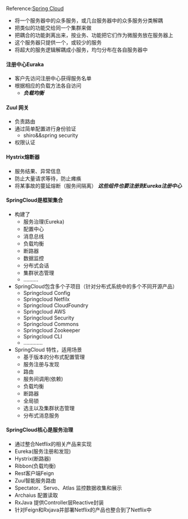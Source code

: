 Reference:[Spring Cloud](https://spring.io/projects/spring-cloud)
- 将一个服务器中的众多服务，或几台服务器中的众多服务分类解耦
- 把类似的功能交给同一个集群来做
- 把耦合的功能剥离出来，按业务、功能把它们作为微服务放在服务器上
- 这个服务器只提供一个，或较少的服务
- 将超大的服务逻辑解耦成小服务，均匀分布在各自服务器中
#### 注册中心Euraka
- 客户先访问注册中心获得服务名单
- 根据相应的负载方法各自访问
	- ***负载均衡***
#### Zuul 网关
- 负责路由
- 通过简单配置进行身份验证
	- shiro&&spring security
- 权限认证
#### Hystrix熔断器
- 服务结果、异常信息
- 防止大量请求等待，防止瘫痪
- 将某事故的蔓延熔断（服务间隔离）
***这些组件也要注册到Eureka注册中心***

#### SpringCloud是框架集合
 - 构建了
	- 服务治理(Eureka)
	- 配置中心
	- 消息总线
	- 负载均衡
	- 断路器
	- 数据监控
	- 分布式会话
	- 集群状态管理
	- ..........
- SpringCloud包含多个子项目（针对分布式系统中的多个不同开源产品）
	- Springcloud Config
	- Springcloud Netfilx
	- Springcloud CloudFoundry
	- Springcloud AWS
	- Springcloud Security
	- Springcloud Commons
	- Springcloud Zookeeper
	- Springcloud CLI
	- .............
- SpringCloud 特性，适用场景
	- 基于版本的分布式配置管理
	- 服务注册与发现
	- 路由
	- 服务间调用(依赖)
	- 负载均衡
	- 断路器
	- 全局锁
	- 选主以及集群状态管理
	- 分布式消息服务
#### SpringCloud核心是服务治理
- 通过整合Netflix的相关产品来实现
- Eureka(服务注册和发现)
- Hystrix(断路器)
- Ribbon(负载均衡)
- Rest客户端Feign
- Zuul智能服务路由
- Spectator、Servo、Atlas 监控数据收集和展示
- Archaius  配置读取
- RxJava 提供Controller层Reactive封装
- 针对Feign和Rxjava并部署Netflix的产品也整合到了Netflix中
